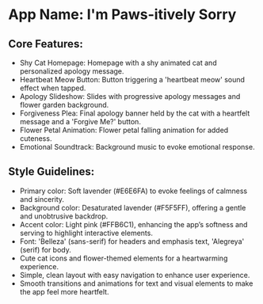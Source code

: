 # **App Name**: I'm Paws-itively Sorry

## Core Features:

- Shy Cat Homepage: Homepage with a shy animated cat and personalized apology message.
- Heartbeat Meow Button: Button triggering a 'heartbeat meow' sound effect when tapped.
- Apology Slideshow: Slides with progressive apology messages and flower garden background.
- Forgiveness Plea: Final apology banner held by the cat with a heartfelt message and a 'Forgive Me?' button.
- Flower Petal Animation: Flower petal falling animation for added cuteness.
- Emotional Soundtrack: Background music to evoke emotional response.

## Style Guidelines:

- Primary color: Soft lavender (#E6E6FA) to evoke feelings of calmness and sincerity.
- Background color: Desaturated lavender (#F5F5FF), offering a gentle and unobtrusive backdrop.
- Accent color: Light pink (#FFB6C1), enhancing the app’s softness and serving to highlight interactive elements.
- Font: 'Belleza' (sans-serif) for headers and emphasis text, 'Alegreya' (serif) for body.
- Cute cat icons and flower-themed elements for a heartwarming experience.
- Simple, clean layout with easy navigation to enhance user experience.
- Smooth transitions and animations for text and visual elements to make the app feel more heartfelt.